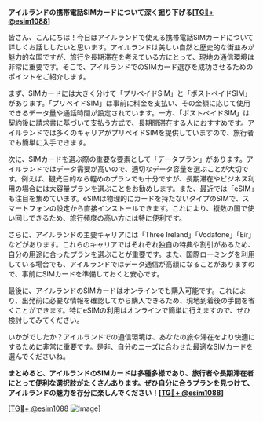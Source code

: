**アイルランドの携帯電話SIMカードについて深く掘り下げる[[TG💪+ @esim1088](https://t.me/s/esim1088)]**

皆さん、こんにちは！今日はアイルランドで使える携帯電話SIMカードについて詳しくお話ししたいと思います。アイルランドは美しい自然と歴史的な街並みが魅力的な国ですが、旅行や長期滞在を考えている方にとって、現地の通信環境は非常に重要です。そこで、アイルランドでのSIMカード選びを成功させるためのポイントをご紹介します。

まず、SIMカードには大きく分けて「プリペイドSIM」と「ポストペイドSIM」があります。「プリペイドSIM」は事前に料金を支払い、その金額に応じて使用できるデータ量や通話時間が設定されています。一方、「ポストペイドSIM」は契約後に請求書に基づいて支払う方式で、長期間滞在する人におすすめです。アイルランドでは多くのキャリアがプリペイドSIMを提供していますので、旅行者でも簡単に入手できます。

次に、SIMカードを選ぶ際の重要な要素として「データプラン」があります。アイルランドではデータ需要が高いので、適切なデータ容量を選ぶことが大切です。例えば、観光目的なら軽めのプランでも十分ですが、長期滞在やビジネス利用の場合には大容量プランを選ぶことをお勧めします。また、最近では「eSIM」も注目を集めています。eSIMは物理的にカードを持たないタイプのSIMで、スマートフォンの設定から直接インストールできます。これにより、複数の国で使い回しできるため、旅行頻度の高い方には特に便利です。

さらに、アイルランドの主要キャリアには「Three Ireland」「Vodafone」「Eir」などがあります。これらのキャリアではそれぞれ独自の特典や割引があるため、自分の用途に合ったプランを選ぶことが重要です。また、国際ローミングを利用している場合でも、アイルランドではデータ通信が高額になることがありますので、事前にSIMカードを準備しておくと安心です。

最後に、アイルランドのSIMカードはオンラインでも購入可能です。これにより、出発前に必要な情報を確認してから購入できるため、現地到着後の手間を省くことができます。特にeSIMの利用はオンラインで簡単に行えますので、ぜひ検討してみてください。

いかがでしたか？アイルランドでの通信環境は、あなたの旅や滞在をより快適にするために非常に重要です。是非、自分のニーズに合わせた最適なSIMカードを選んでくださいね。

**まとめると、アイルランドのSIMカードは多種多様であり、旅行者や長期滞在者にとって便利な選択肢がたくさんあります。ぜひ自分に合うプランを見つけて、アイルランドの魅力を存分に楽しんでください！[[TG💪+ @esim1088](https://t.me/s/esim1088)]**

[[TG💪+ @esim1088](https://t.me/s/esim1088) ![Image](https://i.postimg.cc/Y0z9fWf4/image.png)]